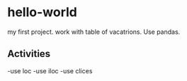 # hello-world
my first project.
work with table of vacatrions. Use pandas.
## Activities
-use loc
-use iloc
-use clices


